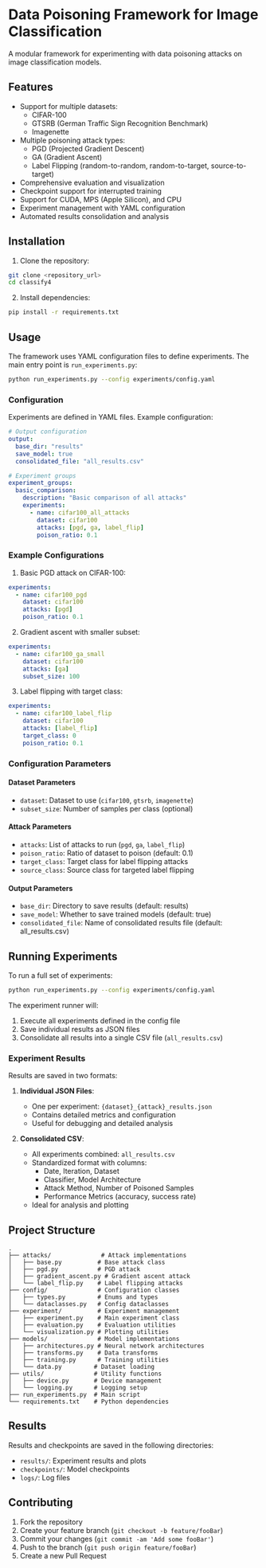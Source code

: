 # Data Poisoning Framework for Image Classification

A modular framework for experimenting with data poisoning attacks on image classification models.

## Features

- Support for multiple datasets:
  - CIFAR-100
  - GTSRB (German Traffic Sign Recognition Benchmark)
  - Imagenette
- Multiple poisoning attack types:
  - PGD (Projected Gradient Descent)
  - GA (Gradient Ascent)
  - Label Flipping (random-to-random, random-to-target, source-to-target)
- Comprehensive evaluation and visualization
- Checkpoint support for interrupted training
- Support for CUDA, MPS (Apple Silicon), and CPU
- Experiment management with YAML configuration
- Automated results consolidation and analysis

## Installation

1. Clone the repository:

```bash
git clone <repository_url>
cd classify4
```

2. Install dependencies:

```bash
pip install -r requirements.txt
```

## Usage

The framework uses YAML configuration files to define experiments. The main entry point is `run_experiments.py`:

```bash
python run_experiments.py --config experiments/config.yaml
```

### Configuration

Experiments are defined in YAML files. Example configuration:

```yaml
# Output configuration
output:
  base_dir: "results"
  save_model: true
  consolidated_file: "all_results.csv"

# Experiment groups
experiment_groups:
  basic_comparison:
    description: "Basic comparison of all attacks"
    experiments:
      - name: cifar100_all_attacks
        dataset: cifar100
        attacks: [pgd, ga, label_flip]
        poison_ratio: 0.1
```

### Example Configurations

1. Basic PGD attack on CIFAR-100:
```yaml
experiments:
  - name: cifar100_pgd
    dataset: cifar100
    attacks: [pgd]
    poison_ratio: 0.1
```

2. Gradient ascent with smaller subset:
```yaml
experiments:
  - name: cifar100_ga_small
    dataset: cifar100
    attacks: [ga]
    subset_size: 100
```

3. Label flipping with target class:
```yaml
experiments:
  - name: cifar100_label_flip
    dataset: cifar100
    attacks: [label_flip]
    target_class: 0
    poison_ratio: 0.1
```

### Configuration Parameters

#### Dataset Parameters
- `dataset`: Dataset to use (`cifar100`, `gtsrb`, `imagenette`)
- `subset_size`: Number of samples per class (optional)

#### Attack Parameters
- `attacks`: List of attacks to run (`pgd`, `ga`, `label_flip`)
- `poison_ratio`: Ratio of dataset to poison (default: 0.1)
- `target_class`: Target class for label flipping attacks
- `source_class`: Source class for targeted label flipping

#### Output Parameters
- `base_dir`: Directory to save results (default: results)
- `save_model`: Whether to save trained models (default: true)
- `consolidated_file`: Name of consolidated results file (default: all_results.csv)

## Running Experiments

To run a full set of experiments:

```bash
python run_experiments.py --config experiments/config.yaml
```

The experiment runner will:
1. Execute all experiments defined in the config file
2. Save individual results as JSON files
3. Consolidate all results into a single CSV file (`all_results.csv`)

### Experiment Results

Results are saved in two formats:

1. **Individual JSON Files**: 
   - One per experiment: `{dataset}_{attack}_results.json`
   - Contains detailed metrics and configuration
   - Useful for debugging and detailed analysis

2. **Consolidated CSV**:
   - All experiments combined: `all_results.csv`
   - Standardized format with columns:
     - Date, Iteration, Dataset
     - Classifier, Model Architecture
     - Attack Method, Number of Poisoned Samples
     - Performance Metrics (accuracy, success rate)
   - Ideal for analysis and plotting

## Project Structure

```
.
├── attacks/              # Attack implementations
│   ├── base.py          # Base attack class
│   ├── pgd.py           # PGD attack
│   ├── gradient_ascent.py # Gradient ascent attack
│   └── label_flip.py    # Label flipping attacks
├── config/              # Configuration classes
│   ├── types.py         # Enums and types
│   └── dataclasses.py   # Config dataclasses
├── experiment/          # Experiment management
│   ├── experiment.py    # Main experiment class
│   ├── evaluation.py    # Evaluation utilities
│   └── visualization.py # Plotting utilities
├── models/              # Model implementations
│   ├── architectures.py # Neural network architectures
│   ├── transforms.py    # Data transforms
│   ├── training.py      # Training utilities
│   └── data.py         # Dataset loading
├── utils/              # Utility functions
│   ├── device.py       # Device management
│   └── logging.py      # Logging setup
├── run_experiments.py  # Main script
└── requirements.txt    # Python dependencies
```

## Results

Results and checkpoints are saved in the following directories:

- `results/`: Experiment results and plots
- `checkpoints/`: Model checkpoints
- `logs/`: Log files

## Contributing

1. Fork the repository
2. Create your feature branch (`git checkout -b feature/fooBar`)
3. Commit your changes (`git commit -am 'Add some fooBar'`)
4. Push to the branch (`git push origin feature/fooBar`)
5. Create a new Pull Request
